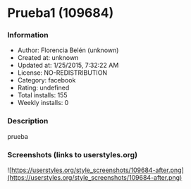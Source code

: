 # Prueba1 (109684)

### Information
- Author: Florencia Belén (unknown)
- Created at: unknown
- Updated at: 1/25/2015, 7:32:22 AM
- License: NO-REDISTRIBUTION
- Category: facebook
- Rating: undefined
- Total installs: 155
- Weekly installs: 0


### Description
prueba


### Screenshots (links to userstyles.org)
![https://userstyles.org/style_screenshots/109684-after.png](https://userstyles.org/style_screenshots/109684-after.png)


